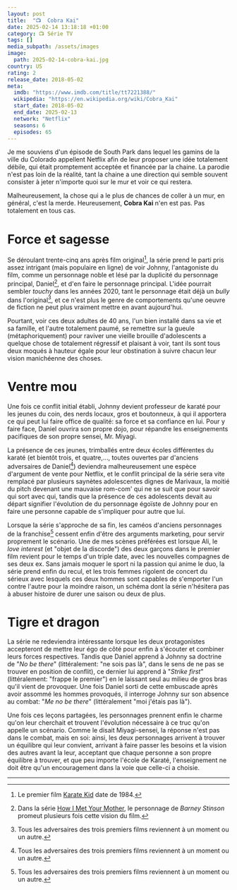 ```yaml
---
layout: post
title:  "📺  Cobra Kai"
date: 2025-02-14 13:18:18 +01:00
category: 📺 Série TV
tags: []
media_subpath: /assets/images
image:
  path: 2025-02-14-cobra-kai.jpg
country: US
rating: 2
release_date: 2018-05-02
meta:
  imdb: "https://www.imdb.com/title/tt7221388/"
  wikipedia: "https://en.wikipedia.org/wiki/Cobra_Kai"
  start_date: 2018-05-02
  end_date: 2025-02-13
  network: "Netflix"
  seasons: 6
  episodes: 65
---
```


Je me souviens d'un épisode de South Park dans lequel les gamins de la ville du Colorado appellent Netflix afin de leur proposer une idée totalement débile, qui était promptement acceptée et financée par la chaine. La parodie n'est pas loin de la réalité, tant la chaine a une direction qui semble souvent consister à jeter n'importe quoi sur le mur et voir ce qui restera.

Malheureusement, la chose qui a le plus de chances de coller à un mur, en général, c'est la merde. Heureusement, **Cobra Kai** n'en est pas. Pas totalement en tous cas.

# Force et sagesse

Se déroulant trente-cinq ans après film original[^1], la série prend le parti pris assez intrigant (mais populaire en ligne) de voir Johnny, l'antagoniste du film, comme un personnage noble et lésé par la duplicité du personnage principal, Daniel[^2], et d'en faire le personnage principal. L'idée pourrait sembler *touchy* dans les années 2020, tant le personnage était déjà un *bully* dans l'original[^3], et ce n'est plus le genre de comportements qu'une oeuvre de fiction ne peut plus vraiment mettre en avant aujourd'hui.

Pourtant, voir ces deux adultes de 40 ans, l'un bien installé dans sa vie et sa famille, et l'autre totalement paumé, se remettre sur la gueule (métaphoriquement) pour raviver une vieille brouille d'adolescents a quelque chose de totalement régressif et plaisant à voir, tant ils sont tous deux moqués à hauteur égale pour leur obstination à suivre chacun leur vision manichéenne des choses.

# Ventre mou

Une fois ce conflit initial établi, Johnny devient professeur de karaté pour les jeunes du coin, des nerds locaux, gros et boutonneux, à qui il apportera ce qui peut lui faire office de qualité: sa force et sa confiance en lui. Pour y faire face, Daniel ouvrira son propre dojo, pour répandre les enseignements pacifiques de son propre sensei, Mr. Miyagi.

La présence de ces jeunes, trimballés entre deux écoles différentes du karaté (et bientôt trois, et quatre,..., toutes ouvertes par d'anciens adversaires de Daniel[^3]) deviendra malheureusement une espèce d'argument de vente pour Netflix, et le conflit principal de la série sera vite remplacé par plusieurs saynètes adolescentes dignes de Marivaux, la moitié du pitch devenant une mauvaise rom-com' qui ne se suit que pour savoir qui sort avec qui, tandis que la présence de ces adolescents devait au départ signifier l'évolution de du personnage égoïste de Johnny pour en faire une personne capable de s'impliquer pour autre que lui.

Lorsque la série s'approche de sa fin, les caméos d'anciens personnages de la franchise[^3] cessent enfin d'être des arguments marketing, pour servir proprement le scénario. Une de mes scènes préférées est lorsque Ali, le *love interest* (et "objet de la discorde") des deux garçons dans le premier film revient pour le temps d'un triple date, avec les nouvelles compagnes de ses deux ex. Sans jamais moquer le sport ni la passion qui anime le duo, la série prend enfin du recul, et les trois femmes rigolent de concert du sérieux avec lesquels ces deux hommes sont capables de s'emporter l'un contre l'autre pour la moindre raison, un schéma dont la série n'hésitera pas à abuser histoire de durer une saison ou deux de plus.

# Tigre et dragon

La série ne redeviendra intéressante lorsque les deux protagonistes accepteront de mettre leur égo de côté pour enfin à s'écouter et combiner leurs forces respectives. Tandis que Daniel apprend à Johnny sa doctrine de "*No be there*" (littéralement: "ne sois pas là", dans le sens de ne pas se trouver en position de conflit), ce dernier lui apprend à "*Strike first*" (littéralement: "frappe le premier") en le laissant seul au milieu de gros bras qu'il vient de provoquer. Une fois Daniel sorti de cette embuscade après avoir assommé les hommes provoqués, il interroge Johnny sur son absence au combat: "*Me no be there*" (littéralement "moi j'étais pas là").

Une fois ces leçons partagées, les personnages prennent enfin le charme qu'on leur cherchait et trouvent l'évolution nécessaire à ce truc qu'on appelle un scénario. Comme le disait Miyagi-sensei, la réponse n'est pas dans le combat, mais en soi: ainsi, les deux personnages arrivent à trouver un équilibre qui leur convient, arrivant à faire passer les besoins et la vision des autres avant la leur, acceptant que chaque personne a son propre équilibre à trouver, et que peu importe l'école de Karaté, l'enseignement ne doit être qu'un encouragement dans la voie que celle-ci a choisie.

* * *
[^1]: Le premier film [<i class="fab fa-wikipedia-w"></i> Karate Kid](https://fr.wikipedia.org/wiki/Karat%C3%A9_Kid_(film,_1984)) date de 1984.
[^2]: Dans la série [<i class="fab fa-wikipedia-w"></i> How I Met Your Mother](https://fr.wikipedia.org/wiki/How_I_Met_Your_Mother), le personnage de *Barney Stinson* promeut plusieurs fois cette vision du film.
[^3]: Tous les adversaires des trois premiers films reviennent à un moment ou un autre.
